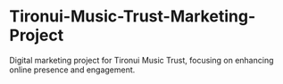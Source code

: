 # Tironui-Music-Trust-Marketing-Project
Digital marketing project for Tironui Music Trust, focusing on enhancing online presence and engagement.
